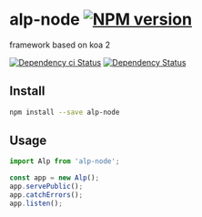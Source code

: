 # alp-node [![NPM version][npm-image]][npm-url]

framework based on koa 2

[![Dependency ci Status][dependencyci-image]][dependencyci-url]
[![Dependency Status][daviddm-image]][daviddm-url]

## Install

```bash
npm install --save alp-node
```

## Usage

```js
import Alp from 'alp-node';

const app = new Alp();
app.servePublic();
app.catchErrors();
app.listen();
```

[npm-image]: https://img.shields.io/npm/v/alp-node.svg?style=flat-square
[npm-url]: https://npmjs.org/package/alp-node
[daviddm-image]: https://david-dm.org/alpjs/alp-node.svg?style=flat-square
[daviddm-url]: https://david-dm.org/alpjs/alp-node
[dependencyci-image]: https://dependencyci.com/github/alpjs/alp-node/badge?style=flat-square
[dependencyci-url]: https://dependencyci.com/github/alpjs/alp-node

